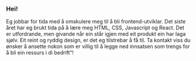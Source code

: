 ### Hei!

Eg jobbar for tida med å omskulere meg til å bli frontend-utviklar.
Det siste året har eg brukt tida på å lære meg HTML, CSS, Javascript og React.
Det er utfordrande, men givande når ein står igjen med eit produkt ein har laga sjølv.
Eit reint og ryddig design, er det eg tilstrebar å få til.
Ta kontakt viss du ønsker å ansette nokon som er villig til å legge ned innsatsen som trengs for å bli ein ressurs i di bedrift”!




<!--
**SteinIngekodehode/SteinIngekodehode** is a ✨ _special_ ✨ repository because its `README.md` (this file) appears on your GitHub profile.

Here are some ideas to get you started:

- 🔭 I’m currently working on ...
- 🌱 I’m currently learning ...
- 👯 I’m looking to collaborate on ...
- 🤔 I’m looking for help with ...
- 💬 Ask me about ...
- 📫 How to reach me: ...
- 😄 Pronouns: ...
- ⚡ Fun fact: ...
-->
